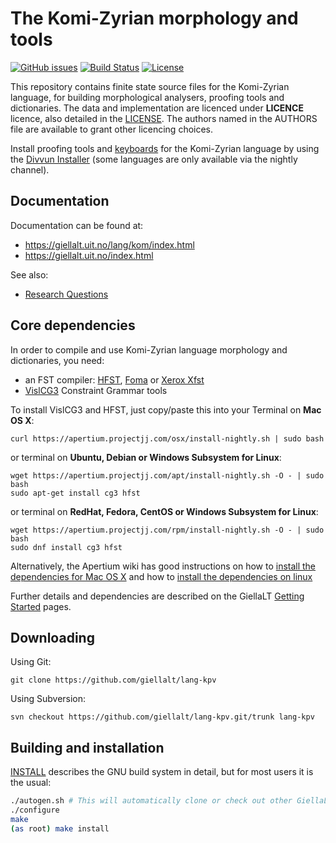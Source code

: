 The Komi-Zyrian morphology and tools
==========================================

[![GitHub issues](https://img.shields.io/github/issues-raw/giellalt/lang-kpv)](https://github.com/giellalt/lang-kpv/issues)
[![Build Status](https://github.com/giellalt/lang-kpv/workflows/Speller%20CI+CD/badge.svg)](https://github.com/giellalt/lang-kpv/actions)
[![License](https://img.shields.io/github/license/giellalt/lang-kpv)](https://raw.githubusercontent.com/giellalt/lang-kpv/main/LICENSE)

This repository contains finite state source files for the Komi-Zyrian language,
for building morphological analysers, proofing tools
and dictionaries. The data and implementation are licenced under __LICENCE__
licence, also detailed in the
[LICENSE](https://github.com/giellalt/lang-kpv/blob/main/LICENSE). The
authors named in the AUTHORS file are available to grant other licencing
choices.

Install proofing tools and [keyboards](https://github.com/giellalt/keyboard-kpv)
for the Komi-Zyrian language by using the [Divvun Installer](http://divvun.no)
(some languages are only available via the nightly channel).

Documentation
-------------

Documentation can be found at:

-   <https://giellalt.uit.no/lang/kom/index.html>
-   <https://giellalt.uit.no/index.html>

See also:

- [Research Questions](docs/ResearchQuestions.markdown)

Core dependencies
-----------------

In order to compile and use Komi-Zyrian language morphology and
dictionaries, you need:

- an FST compiler: [HFST](https://github.com/hfst/hfst), [Foma](https://github.com/mhulden/foma) or [Xerox Xfst](https://web.stanford.edu/~laurik/fsmbook/home.html)
- [VislCG3](https://visl.sdu.dk/svn/visl/tools/vislcg3/trunk) Constraint Grammar tools

To install VislCG3 and HFST, just copy/paste this into your Terminal on **Mac OS X**:

```
curl https://apertium.projectjj.com/osx/install-nightly.sh | sudo bash
```

or terminal on **Ubuntu, Debian or Windows Subsystem for Linux**:

```
wget https://apertium.projectjj.com/apt/install-nightly.sh -O - | sudo bash
sudo apt-get install cg3 hfst
```

or terminal on **RedHat, Fedora, CentOS or Windows Subsystem for Linux**:

```
wget https://apertium.projectjj.com/rpm/install-nightly.sh -O - | sudo bash
sudo dnf install cg3 hfst
```

Alternatively, the Apertium wiki has good instructions on how to [install the dependencies for Mac
OS X](https://wiki.apertium.org/wiki/Apertium_on_Mac_OS_X) and how to [install
the dependencies on
linux](https://wiki.apertium.org/wiki/Installation_of_grammar_libraries)

Further details and dependencies are described on the GiellaLT [Getting Started](https://giellalt.uit.no/infra/GettingStarted.html) pages.

Downloading
-----------

Using Git:
```
git clone https://github.com/giellalt/lang-kpv
```

Using Subversion:
```
svn checkout https://github.com/giellalt/lang-kpv.git/trunk lang-kpv
```

Building and installation
-------------------------

[INSTALL](https://github.com/giellalt/lang-kpv/blob/main/INSTALL)
describes the GNU build system in detail, but for most users it is the usual:

```sh
./autogen.sh # This will automatically clone or check out other GiellaLT dependencies
./configure
make
(as root) make install
```
